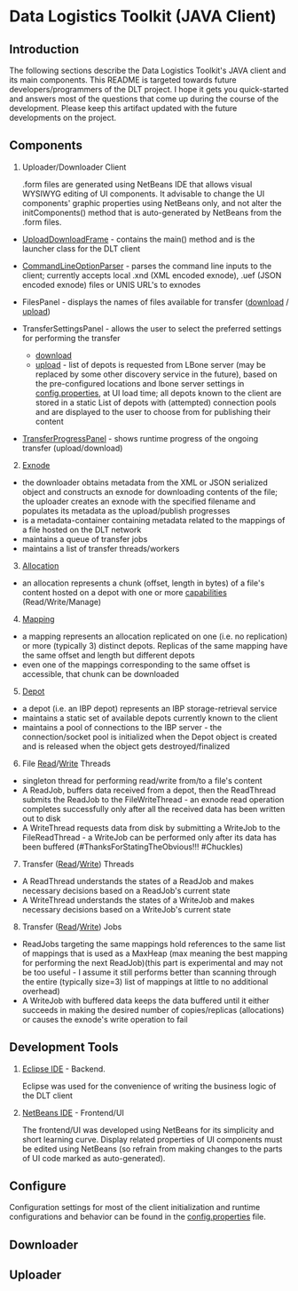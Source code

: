 # Data Logistics Toolkit (JAVA Client)

## Introduction
The following sections describe the Data Logistics Toolkit's JAVA client and its main components. This README is targeted towards future developers/programmers of the DLT project. I hope it gets you quick-started and answers most of the questions that come up during the course of the development. Please keep this artifact updated with the future developments on the project.  

## Components
1. Uploader/Downloader Client
   
   .form files are generated using NetBeans IDE that allows visual WYSIWYG editing of UI components. It advisable to change the UI components' graphic properties using NetBeans only, and not alter the initComponents() method that is auto-generated by NetBeans from the .form files.

* [UploadDownloadFrame](./src/edu/crest/dlt/ui/main/UploadDownloadFrame.java) - contains the main() method and is the launcher class for the DLT client

* [CommandLineOptionParser](./src/edu/crest/dlt/ui/utils/CommandLineOptionParser.java) - parses the command line inputs to the client; currently accepts local .xnd (XML encoded exnode), .uef (JSON encoded exnode) files or UNIS URL's to exnodes

* FilesPanel - displays the names of files available for transfer ([download](./src/edu/crest/dlt/ui/down/FilesPanel.java) / [upload](./src/edu/crest/dlt/ui/up/FilesPanel.java))

* TransferSettingsPanel - allows the user to select the preferred settings for performing the transfer
  * [download](./src/edu/crest/dlt/ui/down/TransferSettingsPanel.java)
  * [upload](./src/edu/crest/dlt/ui/up/TransferSettingsPanel.java) - list of depots is requested from LBone server (may be replaced by some other discovery service in the future), based on the pre-configured locations and lbone server settings in [config.properties](./src/edu/crest/dlt/utils/config.properties "DLT client configuration file"), at UI load time; all depots known to the client are stored in a static List of depots with (attempted) connection pools and are displayed to the user to choose from for publishing their content

* [TransferProgressPanel](./src/edu/crest/dlt/ui/utils/TransferProgressPanel.java) - shows runtime progress of the ongoing transfer (upload/download)

2. [Exnode](./src/edu/crest/dlt/exnode/Exnode.java)
* the downloader obtains metadata from the XML or JSON serialized object and constructs an exnode for downloading contents of the file; the uploader creates an exnode with the specified filename and populates its metadata as the upload/publish progresses
* is a metadata-container containing metadata related to the mappings of a file hosted on the DLT network
* maintains a queue of transfer jobs
* maintains a list of transfer threads/workers

3. [Allocation](./src/dlt-client/src/edu/crest/dlt/ibp/Allocation.java)
* an allocation represents a chunk (offset, length in bytes) of a file's content hosted on a depot with one or more [capabilities](./src/dlt-client/src/edu/crest/dlt/ibp/Capability.java) (Read/Write/Manage)

4. [Mapping](./src/dlt-client/src/edu/crest/dlt/exnode/Mapping.java)
* a mapping represents an allocation replicated on one (i.e. no replication) or more (typically 3) distinct depots. Replicas of the same mapping have the same offset and length but different depots
* even one of the mappings corresponding to the same offset is accessible, that chunk can be downloaded

5. [Depot](./src/dlt-client/src/edu/crest/dlt/ibp/Depot.java)
* a depot (i.e. an IBP depot) represents an IBP storage-retrieval service
* maintains a static set of available depots currently known to the client
* maintains a pool of connections to the IBP server - the connection/socket pool is initialized when the Depot object is created and is released when the object gets destroyed/finalized

6. File [Read](./src/dlt-client/src/edu/crest/dlt/bd/diskio/FileReadThread.java)/[Write](./src/dlt-client/src/edu/crest/dlt/bd/diskio/FileWriteThread.java) Threads
* singleton thread for performing read/write from/to a file's content
* A ReadJob, buffers data received from a depot, then the ReadThread submits the ReadJob to the FileWriteThread - an exnode read operation completes successfully only after all the received data has been written out to disk
* A WriteThread requests data from disk by submitting a WriteJob to the FileReadThread - a WriteJob can be performed only after its data has been buffered (#ThanksForStatingTheObvious!!! #Chuckles)

7. Transfer ([Read](./src/dlt-client/src/edu/crest/dlt/transfer/ReadThread.java)/[Write](./src/dlt-client/src/edu/crest/dlt/transfer/WriteThread.java)) Threads
* A ReadThread understands the states of a ReadJob and makes necessary decisions based on a ReadJob's current state
* A WriteThread understands the states of a WriteJob and makes necessary decisions based on a WriteJob's current state

8. Transfer ([Read](./src/dlt-client/src/edu/crest/dlt/transfer/ReadJob.java)/[Write](./src/dlt-client/src/edu/crest/dlt/transfer/WriteJob.java)) Jobs
* ReadJobs targeting the same mappings hold references to the same list of mappings that is used as a MaxHeap (max meaning the best mapping for performing the next ReadJob)(this part is experimental and may not be too useful - I assume it still performs better than scanning through the entire (typically size=3) list of mappings at little to no additional overhead)
* A WriteJob with buffered data keeps the data buffered until it either succeeds in making the desired number of copies/replicas (allocations) or causes the exnode's write operation to fail

## Development Tools
1. [Eclipse IDE](<https://www.eclipse.org/downloads/> "Download Eclipse") - Backend.

   Eclipse was used for the convenience of writing the business logic of the DLT client
3. [NetBeans IDE](<https://netbeans.org/downloads/> "Download NetBeans") - Frontend/UI

   The frontend/UI was developed using NetBeans for its simplicity and short learning curve. Display related properties of UI components must be edited using NetBeans (so refrain from making changes to the parts of UI code marked as auto-generated).

## Configure
Configuration settings for most of the client initialization and runtime configurations and behavior can be found in the [config.properties](./src/edu/crest/dlt/utils/config.properties "DLT client configuration file") file.

## Downloader
###

## Uploader
###